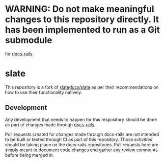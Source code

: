# WARNING: Do not make meaningful changes to this repository directly. It has been implemented to run as a Git submodule
for [docs-rails](https://github.com/ezcater/docs-rails).

# slate
This repository is a fork of [slatedocs/slate](https://github.com/slatedocs/slate) as per their recommendations on how
to use their functionality natively.

## Development

Any development that needs to happen for this respository should be done as part of changes made through
[docs-rails](https://github.com/ezcater/docs-rails).

Pull requests created for changes made through docs-rails are not intended to be built or tested through CI as part of
this repository. Those activities should be taking place on the docs-rails repositories. Pull requests here are simply
meant to document code changes and gather any review comments before being merged in.

